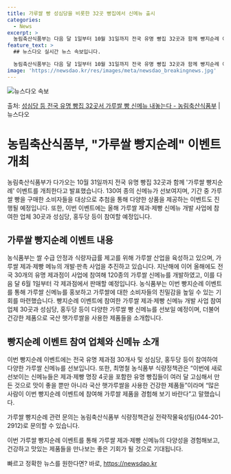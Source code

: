```yaml
---
title: 가루쌀 빵 성심당을 비롯한 32곳 빵집에서 신메뉴 출시
categories:
  - News
excerpt: >
  농림축산식품부는 다음 달 1일부터 10월 31일까지 전국 유명 빵집 32곳과 함께 빵지순례 이벤트를 한다고 …
feature_text: >
  ## 뉴스다오 실시간 뉴스 속보입니다.

  농림축산식품부는 다음 달 1일부터 10월 31일까지 전국 유명 빵집 32곳과 함께 빵지순례 이벤트를 한다고 …
image: 'https://newsdao.kr/res/images/meta/newsdao_breakingnews.jpg'
---
```


![뉴스다오 속보](https://newsdao.kr/res/images/meta/newsdao_breakingnews.jpg)

<p>출처: <a href="https://newsdao.kr/3967" rel="dofollow">성심당 등 전국 유명 빵집 32곳서 가루쌀 빵 신메뉴 내놓는다  - 농림축산식품부</a> | 뉴스다오</p>

<h1>농림축산식품부, "가루쌀 빵지순례" 이벤트 개최</h1>

농림축산식품부가 다가오는 10월 31일까지 전국 유명 빵집 32곳과 함께 '가루쌀 빵지순례' 이벤트를 개최한다고 발표했습니다. 130여 종의 신메뉴가 선보여지며, 기간 중 가루쌀 빵을 구매한 소비자들을 대상으로 추첨을 통해 다양한 상품을 제공하는 이벤트도 진행될 예정입니다. 또한, 이번 이벤트에는 올해 가루쌀 제과·제빵 신메뉴 개발 사업에 참여한 업체 30곳과 성심당, 홍두당 등이 참여할 예정입니다.

<h2 data-ke-size="size26">가루쌀 빵지순례 이벤트 내용</h2>

<p data-ke-size="size16">농식품부는 쌀 수급 안정과 식량자급률 제고를 위해 가루쌀 산업을 육성하고 있으며, 가루쌀 제과·제빵 메뉴의 개발·판촉 사업을 추진하고 있습니다. 지난해에 이어 올해에도 전국 30개의 유명 제과점이 사업에 참여해 120종의 가루쌀 신메뉴를 개발하였고, 이를 다음 달 6월 1일부터 각 제과점에서 판매할 예정입니다. 농식품부는 이번 빵지순례 이벤트를 통해 가루쌀 신메뉴를 홍보하고 가루쌀에 대한 소비자들의 친밀감을 높일 수 있는 기회를 마련했습니다. 빵지순례 이벤트에 참여한 가루쌀 제과·제빵 신메뉴 개발 사업 참여업체 30곳과 성심당, 홍두당 등이 다양한 가루쌀 빵 신메뉴를 선보일 예정이며, 더불어 건강한 제품으로 국산 햇가루쌀을 사용한 제품들을 소개합니다.</p>

<h2 data-ke-size="size26">빵지순례 이벤트 참여 업체와 신메뉴 소개</h2>

<p data-ke-size="size16">이번 빵지순례 이벤트에는 전국 유명 제과점 30개사 및 성심당, 홍두당 등이 참여하여 다양한 가루쌀 신메뉴를 선보입니다. 또한, 최명철 농식품부 식량정책관은 “이번에 새로 선보이는 신메뉴들은 제과·제빵 명장 4곳을 포함한 유명 빵집들이 여러 달 고심해서 만든 것으로 맛이 좋을 뿐만 아니라 국산 햇가루쌀을 사용한 건강한 제품들”이라며 “많은 사람이 이번 빵지순례 이벤트에 참여해 가루쌀 제품을 경험해 보기 바란다”고 말했습니다.</p>

<p data-ke-size="size16">가루쌀 빵지순례 관련 문의는 농림축산식품부 식량정책관실 전략작물육성팀(044-201-2912)로 문의할 수 있습니다.</p>

이번 가루쌀 빵지순례 이벤트를 통해 가루쌀 제과·제빵 신메뉴의 다양성을 경험해보고, 건강하고 맛있는 제품들을 만나보는 좋은 기회가 될 것으로 기대됩니다. 

빠르고 정확한 뉴스를 원한다면? 바로, <a href="https://newsdao.kr" rel="dofollow">https://newsdao.kr</a>


